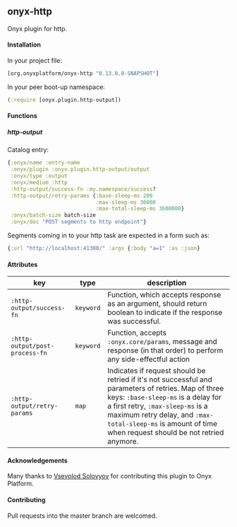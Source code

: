 ## onyx-http

Onyx plugin for http.

#### Installation

In your project file:

```clojure
[org.onyxplatform/onyx-http "0.13.0.0-SNAPSHOT"]
```

In your peer boot-up namespace:

```clojure
(:require [onyx.plugin.http-output])
```

#### Functions

##### http-output

Catalog entry:

```clojure
{:onyx/name :entry-name
 :onyx/plugin :onyx.plugin.http-output/output
 :onyx/type :output
 :onyx/medium :http
 :http-output/success-fn :my.namespace/success?
 :http-output/retry-params {:base-sleep-ms 200
                            :max-sleep-ms 30000
                            :max-total-sleep-ms 3600000}
 :onyx/batch-size batch-size
 :onyx/doc "POST segments to http endpoint"}
```

Segments coming in to your http task are expected in a form such as:
```clojure
{:url "http://localhost:41300/" :args {:body "a=1" :as :json}
```

#### Attributes

|key                            | type      | description
|-------------------------------|-----------|------------
|`:http-output/success-fn`      | `keyword` | Function, which accepts response as an argument, should return boolean to indicate if the response was successful.
|`:http-output/post-process-fn` | `keyword` | Function, accepts `:onyx.core/params`, message and response (in that order) to perform any side-effectful action
|`:http-output/retry-params`    | `map`     | Indicates if request should be retried if it's not successful and parameters of retries. Map of three keys: `:base-sleep-ms` is a delay for a first retry, `:max-sleep-ms` is a maximum retry delay, and `:max-total-sleep-ms` is amount of time when request should be not retried anymore.

#### Acknowledgements

Many thanks to [Vsevolod Solovyov](https://github.com/vsolovyov) for contributing this plugin to Onyx Platform.

#### Contributing

Pull requests into the master branch are welcomed.
